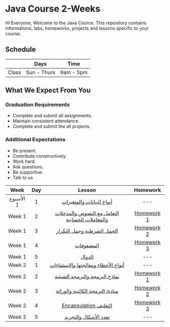 # Java Course 2-Weeks 
Hi Everyone, Welcome to the Java Cource. This repository contains informations, labs, homeworks, projects and lessons specific to your course.

## Schedule
|  | Days | Time |
| --- | ------------- | ------------- |
| Class | Sun - Thurs  | 9am - 5pm  |


## What We Expect From You
### Graduation Requirements
* Complete and submit all assignments.
* Maintain consistent attendance.
* Complete and submit the all projects.
### Additional Expectations
* Be present.
* Contribute constructively.
* Work hard.
* Ask questions.
* Be supportive.
* Talk to us


| Week   | Day | Lesson |Homework |
|:-----:|:---:|:------:|:------:|
| الأسبوع 1| 1   |[أنواع البيانات والمتغيرات](https://github.com/Tuwaiq-Academy-Training/Java-Web-Development-Introduction)|--- |
| Week 1| 2   |[التعامل مع النصوص والمدخلات والمعاملات الحسابية](https://github.com/Tuwaiq-Academy-Training/Java-Basics)|[Homework 1](https://github.com/Tuwaiq-Academy-Training/Java-Homework-1)|
| Week 1| 3   |[الجمل الشرطية وجمل التكرار](https://github.com/Tuwaiq-Academy-Training/Java-Arrays-Methods)|[Homework 2](https://github.com/Tuwaiq-Academy-Training/Java-Homework-2)|
| Week 1| 4   |[المصفوفات](https://github.com/Tuwaiq-Academy-Training/Java-Exceptions-Programming-Paradigms)|[Homework 3](https://github.com/Tuwaiq-Academy-Training/Java-Homework-3)|
| Week 1| 5   |[الدوال ](https://github.com/Tuwaiq-Academy-Training/Java-Static-keywords-Access-modifiers-OOP-principles) |---|
| Week 2| 1   |[أنواع الأخطاء ومعالجتها والاستثناءات](https://github.com/Tuwaiq-Academy-Training/Java-Web-Development-Introduction)|--- |
| Week 2| 2   |[نماذج البرمجة والبرمجة الشيئية](https://github.com/Tuwaiq-Academy-Training/Java-Basics)|[Homework 1](https://github.com/Tuwaiq-Academy-Training/Java-Homework-1)|
| Week 2| 3   |[مبادئ البرمجة الكائنية والوراثة ](https://github.com/Tuwaiq-Academy-Training/Java-Arrays-Methods)|[Homework 2](https://github.com/Tuwaiq-Academy-Training/Java-Homework-2)|
| Week 2| 4   |[  Encapsulation التغليف  ](https://github.com/Tuwaiq-Academy-Training/Java-Exceptions-Programming-Paradigms)|[Homework 3](https://github.com/Tuwaiq-Academy-Training/Java-Homework-3)|
| Week 2| 5   |[تعدد الأشكال والتجريد](https://github.com/Tuwaiq-Academy-Training/Java-Static-keywords-Access-modifiers-OOP-principles) |---|
